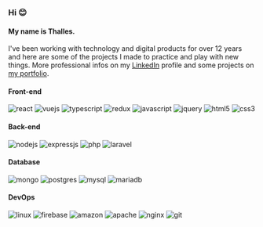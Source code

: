 ### Hi 😊

#### My name is Thalles.
I've been working with technology and digital products for over 12 years and here are some of the projects I made to practice and play with new things. More professional infos on my [LinkedIn](https://www.linkedin.com/in/thallesbastos/en) profile and some projects on [my portfolio](https://thbastos.com/).
<br />
<div style"display: inline_block">

  #### Front-end
  <img aling="center" alt="react" src="https://img.shields.io/badge/React-20232A?style=for-the-badge&logo=react&logoColor=61DAFB" />
  <img aling="center" alt="vuejs" src="https://img.shields.io/badge/Vue.js-35495E?style=for-the-badge&logo=vue.js&logoColor=4FC08D" />
  <img aling="center" alt="typescript" src="https://img.shields.io/badge/TypeScript-007ACC?style=for-the-badge&logo=typescript&logoColor=white" />
  <img aling="center" alt="redux" src="https://img.shields.io/badge/Redux-593D88?style=for-the-badge&logo=redux&logoColor=white" />
  <img aling="center" alt="javascript" src="https://img.shields.io/badge/JavaScript-323330?style=for-the-badge&logo=javascript&logoColor=F7DF1E" />
  <img aling="center" alt="jquery" src="https://img.shields.io/badge/jQuery-0769AD?style=for-the-badge&logo=jquery&logoColor=white" />
  <img aling="center" alt="html5" src="https://img.shields.io/badge/HTML5-E34F26?style=for-the-badge&logo=html5&logoColor=white" />
  <img aling="center" alt="css3" src="https://img.shields.io/badge/CSS3-1572B6?style=for-the-badge&logo=css3&logoColor=white" />
  
  #### Back-end
  <img aling="center" alt="nodejs" src="https://img.shields.io/badge/Node.js-43853D?style=for-the-badge&logo=node.js&logoColor=white" />
  <img aling="center" alt="expressjs" src="https://img.shields.io/badge/Express.js-404D59?style=for-the-badge" />
  <img aling="center" alt="php" src="https://img.shields.io/badge/PHP-777BB4?style=for-the-badge&logo=php&logoColor=white" />
  <img aling="center" alt="laravel" src="https://img.shields.io/badge/Laravel-FF2D20?style=for-the-badge&logo=laravel&logoColor=white" />
  
  #### Database
  <img aling="center" alt="mongo" src="https://img.shields.io/badge/MongoDB-4EA94B?style=for-the-badge&logo=mongodb&logoColor=white" />
  <img aling="center" alt="postgres" src="https://img.shields.io/badge/PostgreSQL-316192?style=for-the-badge&logo=postgresql&logoColor=white" />
  <img aling="center" alt="mysql" src="https://img.shields.io/badge/MySQL-00000F?style=for-the-badge&logo=mysql&logoColor=white" />
  <img aling="center" alt="mariadb" src="https://img.shields.io/badge/MariaDB-01529E?style=for-the-badge&logo=mariadb&logoColor=white" />
  
  #### DevOps
  <img aling="center" alt="linux" src="https://img.shields.io/badge/Linux-E34F26?style=for-the-badge&logo=linux&logoColor=black" />
  <img aling="center" alt="firebase" src="https://img.shields.io/badge/Firebase-F29D0C?style=for-the-badge&logo=firebase&logoColor=white" />
  <img aling="center" alt="amazon" src="https://img.shields.io/badge/Amazon_AWS-232F3E?style=for-the-badge&logo=amazon-aws&logoColor=white" />
  <img aling="center" alt="apache" src="https://img.shields.io/badge/Apache-CA2136?style=for-the-badge&logo=apache&logoColor=whitee" />
  <img aling="center" alt="nginx" src="https://img.shields.io/badge/Nginx-009639?style=for-the-badge&logo=nginx&logoColor=white" />
  <img aling="center" alt="git" src="https://img.shields.io/badge/Git-E34F26?style=for-the-badge&logo=git&logoColor=white" />
</div>
